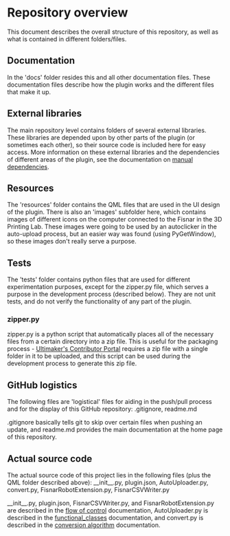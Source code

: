 # Repository overview
This document describes the overall structure of this repository, as well as
what is contained in different folders/files.

## Documentation
In the 'docs' folder resides this and all other documentation files. These
documentation files describe how the plugin works and the different files
that make it up.

## External libraries
The main repository level contains folders of several external libraries. These
libraries are depended upon by other parts of the plugin (or sometimes each other),
so their source code is included here for easy access. More information on these
external libraries and the dependencies of different areas of the plugin, see
the documentation on [manual dependencies](manual_dependencies.md).

## Resources
The 'resources' folder contains the QML files that are used in the UI design
of the plugin. There is also an 'images' subfolder here, which contains images
of different icons on the computer connected to the Fisnar in the 3D Printing Lab.
These images were going to be used by an autoclicker in the auto-upload process,
but an easier way was found (using PyGetWindow), so these images don't really
serve a purpose.

## Tests
The 'tests' folder contains python files that are used for different experimentation
purposes, except for the zipper.py file, which serves a purpose in the development process (described below). They are not unit tests, and do not verify the functionality of any
part of the plugin.

### zipper.py
zipper.py is a python script that automatically places all of the necessary
files from a certain directory into a zip file. This is useful for the packaging
process - [Ultimaker's Contributor Portal](https://contribute.ultimaker.com/app/developer/plugins)
requires a zip file with a single folder in it to be uploaded, and this script can be used
during the development process to generate this zip file.

## GitHub logistics
The following files are 'logistical' files for aiding in the push/pull process
and for the display of this GitHub repository: .gitignore, readme.md

.gitignore basically tells git to skip over certain files when pushing an update,
and readme.md provides the main documentation at the home page of this repository.

## Actual source code
The actual source code of this project lies in the following files (plus the QML
folder described above): \_\_init\_\_.py, plugin.json, AutoUploader.py, convert.py,
FisnarRobotExtension.py, FisnarCSVWriter.py

\_\_init\_\_.py, plugin.json, FisnarCSVWriter.py, and FisnarRobotExtension.py
are described in the [flow of control](flow_of_control.md) documentation, AutoUploader.py
is described in the [functional_classes](functional_classes.md) documentation, and convert.py
is described in the [conversion algorithm](conversion_algorithm.md) documentation.
